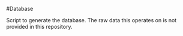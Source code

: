 #Database

Script to generate the database. The raw data this operates on is not provided in this repository.